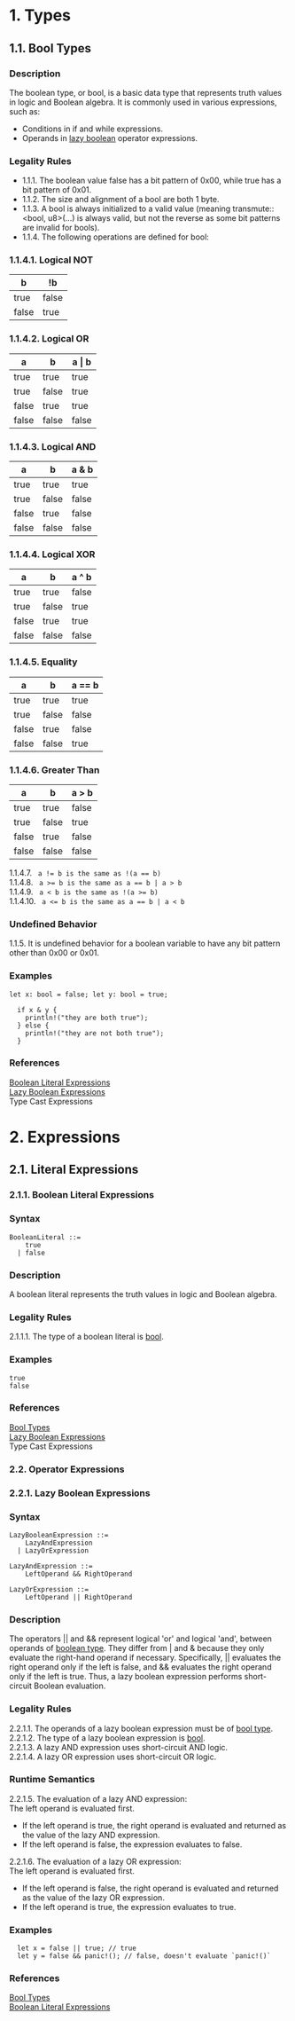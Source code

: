# 1. Types
## 1.1. Bool Types <a name="1.1."></a>
### Description

The boolean type, or bool, is a basic data type that represents truth values in logic and Boolean algebra. It is commonly used in various expressions, such as:
- Conditions in if and while expressions.
- Operands in [lazy boolean](#2.2.1.) operator expressions. 

### Legality Rules
- 1.1.1. The boolean value false has a bit pattern of 0x00, while true has a bit pattern of 0x01.
- 1.1.2. The size and alignment of a bool are both 1 byte.
- 1.1.3. A bool is always initialized to a valid value (meaning transmute::<bool, u8>(...) is always valid, but not the reverse as some bit patterns are invalid for bools).
- 1.1.4. The following operations are defined for bool:

### 1.1.4.1. Logical NOT 

| b     | !b    |
|-------|-------|
| true  | false |
| false | true  |


### 1.1.4.2. Logical OR 

| a     | b     | a \| b |
|-------|-------|--------|
| true  | true  | true   |
| true  | false | true   |
| false | true  | true   |
| false | false | false  |


### 1.1.4.3. Logical AND 

| a     | b     | a & b  |
|-------|-------|--------|
| true  | true  | true   |
| true  | false | false  |
| false | true  | false  |
| false | false | false  |

### 1.1.4.4. Logical XOR

| a     | b     | a ^ b  |
|-------|-------|--------|
| true  | true  | false  |
| true  | false | true   |
| false | true  | true   |
| false | false | false  |

### 1.1.4.5. Equality

| a     | b     | a == b |
|-------|-------|--------|
| true  | true  | true   |
| true  | false | false  |
| false | true  | false  |
| false | false | true   |


### 1.1.4.6. Greater Than

| a     | b     | a > b  |
|-------|-------|--------|
| true  | true  | false  |
| true  | false | true   |
| false | true  | false  |
| false | false | false  |

1.1.4.7. ` a != b is the same as !(a == b)` \
1.1.4.8. ` a >= b is the same as a == b | a > b` \
1.1.4.9. ` a < b is the same as !(a >= b)` \
1.1.4.10. ` a <= b is the same as a == b | a < b`



### Undefined Behavior
1.1.5. It is undefined behavior for a boolean variable to have any bit pattern other than 0x00 or 0x01.


### Examples
`
  let x: bool = false;
  let y: bool = true;
`
```
  if x & y {
    println!("they are both true");
  } else {
    println!("they are not both true");
  }
```

### References
[Boolean Literal Expressions](#2.1.1.) \
[Lazy Boolean Expressions](#2.2.1.) \
Type Cast Expressions


# 2. Expressions
## 2.1. Literal Expressions
### 2.1.1. Boolean Literal Expressions <a name="2.1.1."></a>


### Syntax
   <a name="boolean-literal-syntax"></a>
    
    BooleanLiteral ::= 
        true 
      | false 

### Description
A boolean literal represents the truth values in logic and Boolean algebra.

### Legality Rules
2.1.1.1. The type of a boolean literal is [bool](#1.1.).

### Examples
`
  true
` \
`
  false
`

### References
[Bool Types](#1.1.) \
[Lazy Boolean Expressions](#2.2.1.) \
Type Cast Expressions




### 2.2. Operator Expressions
### 2.2.1. Lazy Boolean Expressions <a name="2.2.1."></a>

### Syntax
   <a name="lazy-boolean-expression-syntax"></a>

    LazyBooleanExpression ::= 
        LazyAndExpression
      | LazyOrExpression

    LazyAndExpression ::= 
        LeftOperand && RightOperand

    LazyOrExpression ::= 
        LeftOperand || RightOperand


### Description
The operators || and && represent logical 'or' and logical 'and', between operands of [boolean type](#1.1.). They differ from | and & because they only evaluate the right-hand operand if necessary. Specifically, || evaluates the right operand only if the left is false, and && evaluates the right operand only if the left is true. Thus, a lazy boolean expression performs short-circuit Boolean evaluation.


### Legality Rules
2.2.1.1. The operands of a lazy boolean expression must be of [bool type](#1.1.). \
2.2.1.2. The type of a lazy boolean expression is [bool](#1.1.). \
2.2.1.3. A lazy AND expression uses short-circuit AND logic. \
2.2.1.4. A lazy OR expression uses short-circuit OR logic. 



### Runtime Semantics
2.2.1.5. The evaluation of a lazy AND expression: \
The left operand is evaluated first. 
- If the left operand is true, the right operand is evaluated and returned as the value of the lazy AND expression.
- If the left operand is false, the expression evaluates to false. 

2.2.1.6. The evaluation of a lazy OR expression: \
The left operand is evaluated first. 
- If the left operand is false, the right operand is evaluated and returned as the value of the lazy OR expression.
- If the left operand is true, the expression evaluates to true.

### Examples
```
  let x = false || true; // true 
  let y = false && panic!(); // false, doesn't evaluate `panic!()` 
```

### References
[Bool Types](#1.1.) \
[Boolean Literal Expressions](#2.1.1.) 